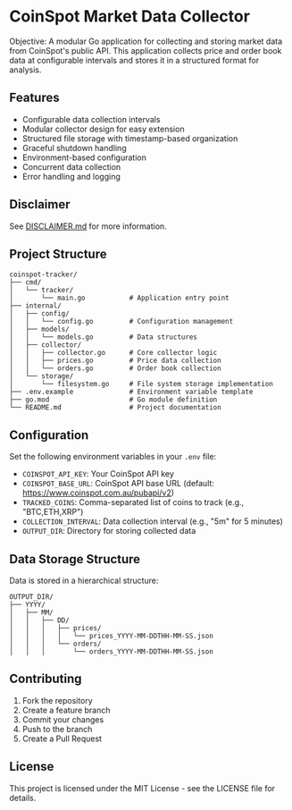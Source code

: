 # CoinSpot Market Data Collector

Objective: A modular Go application for collecting and storing market data from CoinSpot's public API. This application collects price and order book data at configurable intervals and stores it in a structured format for analysis.

## Features

- Configurable data collection intervals
- Modular collector design for easy extension
- Structured file storage with timestamp-based organization
- Graceful shutdown handling
- Environment-based configuration
- Concurrent data collection
- Error handling and logging

## Disclaimer

See [DISCLAIMER.md](DISCLAIMER.md) for more information.

## Project Structure

```
coinspot-tracker/
├── cmd/
│   └── tracker/
│       └── main.go           # Application entry point
├── internal/
│   ├── config/
│   │   └── config.go         # Configuration management
│   ├── models/
│   │   └── models.go         # Data structures
│   ├── collector/
│   │   ├── collector.go      # Core collector logic
│   │   ├── prices.go         # Price data collection
│   │   └── orders.go         # Order book collection
│   └── storage/
│       └── filesystem.go     # File system storage implementation
├── .env.example              # Environment variable template
├── go.mod                    # Go module definition
└── README.md                 # Project documentation
```

## Configuration

Set the following environment variables in your `.env` file:

- `COINSPOT_API_KEY`: Your CoinSpot API key
- `COINSPOT_BASE_URL`: CoinSpot API base URL (default: https://www.coinspot.com.au/pubapi/v2)
- `TRACKED_COINS`: Comma-separated list of coins to track (e.g., "BTC,ETH,XRP")
- `COLLECTION_INTERVAL`: Data collection interval (e.g., "5m" for 5 minutes)
- `OUTPUT_DIR`: Directory for storing collected data

## Data Storage Structure

Data is stored in a hierarchical structure:
```
OUTPUT_DIR/
├── YYYY/
│   ├── MM/
│   │   ├── DD/
│   │   │   ├── prices/
│   │   │   │   └── prices_YYYY-MM-DDTHH-MM-SS.json
│   │   │   └── orders/
│   │   │       └── orders_YYYY-MM-DDTHH-MM-SS.json
```

## Contributing

1. Fork the repository
2. Create a feature branch
3. Commit your changes
4. Push to the branch
5. Create a Pull Request

## License

This project is licensed under the MIT License - see the LICENSE file for details.